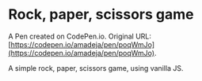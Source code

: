 # Rock, paper, scissors game

A Pen created on CodePen.io. Original URL: [https://codepen.io/amadeja/pen/poqWmJo](https://codepen.io/amadeja/pen/poqWmJo).

A simple rock, paper, scissors game, using vanilla JS.